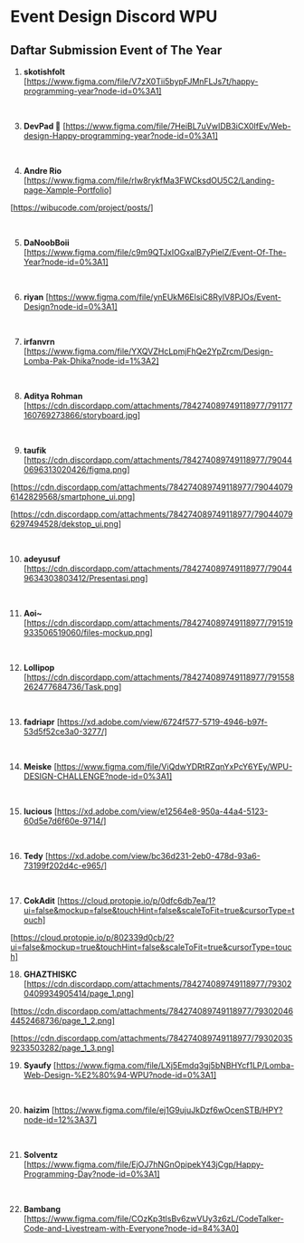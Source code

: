 # Event Design Discord WPU
## Daftar Submission Event of The Year

1. **skotishfolt**
  [https://www.figma.com/file/V7zX0Tii5bypFJMnFLJs7t/happy-programming-year?node-id=0%3A1]

  <br>

3. **DevPad 🌠**
  [https://www.figma.com/file/7HeiBL7uVwIDB3iCX0IfEv/Web-design-Happy-programming-year?node-id=0%3A1]

  <br>

4. **Andre Rio**
  [https://www.figma.com/file/rIw8rykfMa3FWCksdOU5C2/Landing-page-Xample-Portfolio]

  [https://wibucode.com/project/posts/]

  <br>

5. **DaNoobBoii** 
  [https://www.figma.com/file/c9m9QTJxIOGxalB7yPielZ/Event-Of-The-Year?node-id=0%3A1]

  <br>

6. **riyan**
  [https://www.figma.com/file/ynEUkM6ElsiC8RylV8PJOs/Event-Design?node-id=0%3A1]

  <br>


7. **irfanvrn**
  [https://www.figma.com/file/YXQVZHcLpmjFhQe2YpZrcm/Design-Lomba-Pak-Dhika?node-id=1%3A2]

  <br>

8. **Aditya Rohman**
  [https://cdn.discordapp.com/attachments/784274089749118977/791177160769273866/storyboard.jpg]

  <br>

9. **taufik**
  [https://cdn.discordapp.com/attachments/784274089749118977/790440696313020426/figma.png]
  
  [https://cdn.discordapp.com/attachments/784274089749118977/790440796142829568/smartphone_ui.png]
  
  [https://cdn.discordapp.com/attachments/784274089749118977/790440796297494528/dekstop_ui.png]

<br>


10. **adeyusuf**
  [https://cdn.discordapp.com/attachments/784274089749118977/790449634303803412/Presentasi.png]

  <br>

11. **Aoi~**
  [https://cdn.discordapp.com/attachments/784274089749118977/791519933506519060/files-mockup.png]

  <br>

12. **Lollipop**
  [https://cdn.discordapp.com/attachments/784274089749118977/791558262477684736/Task.png]

  <br>

13. **fadriapr**
  [https://xd.adobe.com/view/6724f577-5719-4946-b97f-53d5f52ce3a0-3277/]

  <br>


14. **Meiske**
  [https://www.figma.com/file/ViQdwYDRtRZqnYxPcY6YEy/WPU-DESIGN-CHALLENGE?node-id=0%3A1]

  <br>

15. **lucious**
  [https://xd.adobe.com/view/e12564e8-950a-44a4-5123-60d5e7d6f60e-9714/]

  <br>

16. **Tedy**
  [https://xd.adobe.com/view/bc36d231-2eb0-478d-93a6-73199f202d4c-e965/]

  <br>

17. **CokAdit**
 [https://cloud.protopie.io/p/0dfc6db7ea/1?ui=false&mockup=false&touchHint=false&scaleToFit=true&cursorType=touch]
 
 [https://cloud.protopie.io/p/802339d0cb/2?ui=false&mockup=true&touchHint=false&scaleToFit=true&cursorType=touch]


18. **GHAZTHISKC**
  [https://cdn.discordapp.com/attachments/784274089749118977/793020409934905414/page_1.png]

  [https://cdn.discordapp.com/attachments/784274089749118977/793020464452468736/page_1_2.png]

  [https://cdn.discordapp.com/attachments/784274089749118977/793020359233503282/page_1_3.png]


19. **Syaufy**
  [https://www.figma.com/file/LXj5Emdq3gj5bNBHYcf1LP/Lomba-Web-Design-%E2%80%94-WPU?node-id=0%3A1]

  <br>


20. **haizim**
  [https://www.figma.com/file/ej1G9ujuJkDzf6wOcenSTB/HPY?node-id=12%3A37]

  <br>


21. **Solventz**
  [https://www.figma.com/file/EjOJ7hNGnOpipekY43jCgp/Happy-Programming-Day?node-id=0%3A1]

  <br>


22. **Bambang**
  [https://www.figma.com/file/COzKp3tlsBv6zwVUy3z6zL/CodeTalker-Code-and-Livestream-with-Everyone?node-id=84%3A0]